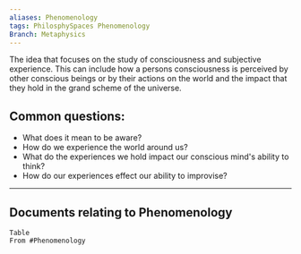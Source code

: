 ```yaml
---
aliases: Phenomenology
tags: PhilosphySpaces Phenomenology
Branch: Metaphysics
---
```

The idea that focuses on the study of consciousness and subjective experience.  This can include how a persons consciousness is perceived by other conscious beings or by their actions on the world and the impact that they hold in the grand scheme of the universe.


## Common questions:
- What does it mean to be aware?
- How do we experience the world around us?
- What do the experiences we hold impact our conscious mind's ability to think?
- How do our experiences effect our ability to improvise?






___
## Documents relating to Phenomenology
```dataview
Table
From #Phenomenology 
```

